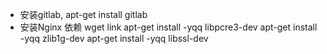 - 安装gitlab, apt-get install gitlab
- 安装Nginx 依赖 
wget link
apt-get install -yqq libpcre3-dev
apt-get install -yqq zlib1g-dev
apt-get install -yqq libssl-dev
<!--stackedit_data:
eyJoaXN0b3J5IjpbMTc2MTMzMzUzNl19
-->